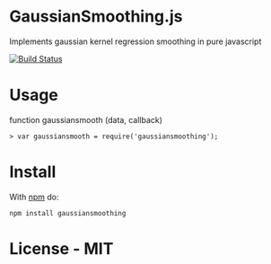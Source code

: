 # GaussianSmoothing.js

Implements gaussian kernel regression smoothing in pure javascript

[![Build Status](https://travis-ci.org/rauljordan/gaussiansmoothing.js.svg?branch=master)](https://travis-ci.org/rauljordan/gaussiansmoothing.js)

# Usage


function gaussiansmooth (data, callback)


```
> var gaussiansmooth = require('gaussiansmoothing');

```


# Install

With [npm](http://npmjs.org) do:

```
npm install gaussiansmoothing
```


# License - MIT
